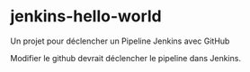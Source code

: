 # jenkins-hello-world

Un projet pour déclencher un Pipeline Jenkins avec GitHub

Modifier le github devrait déclencher le pipeline dans Jenkins.

#
#
#